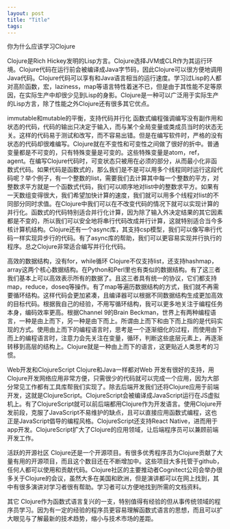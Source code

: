 ```yaml
---
layout: post
title: "Title"
tags:
---
```

你为什么应该学习Clojure

Clojure是Rich Hickey发明的Lisp方言。Clojure选择JVM或CLR作为其运行环境。Clojure代码在运行前会被编译成Java字节码，因此Clojure可以很方便地调用Java代码。Clojure代码可以享有和Java语言相当的运行速度。学习过Lisp的人都对高阶函数，宏，laziness，map等语言特性着迷不已，但是由于其性能不足等原因，在实际生产中却很少见到Lisp的身影。Clojure是一种可以广泛用于实际生产的Lisp方言，除了性能之外Clojure还有很多其它优点。

immutable和mutable的平衡，支持代码并行化
函数式编程强调编写没有副作用和状态的代码，代码的输出只决定于输入，而与某个全局变量或类成员当时的状态无关。这样的代码易于测试和改写，而不容易出错。但是在编写软件时，严格的没有状态的代码却很难编写。Clojure就在不变性和可变性之间做了很好的折中。普通变量都是不可变的，只有特殊变量是可变的。这些特殊变量是atom，ref，agent。在编写Clojure代码时，可变状态只被用在必须的部分，从而最小化非函数式代码。如果代码是函数式的，那么我们是不是可以用多个线程同时运行这段代码呢？举个例子，有一个整数的list，需要我们去计算其中每一个整数的平方，对整数求平方就是一个函数式代码，我们可以顺序地对list中的整数求平方。如果有一天数组变得很大，我们希望加快计算的速度，我们就可以用多个线程对list的不同部分同时求值。在Clojure中我们可以在不改变代码的情况下就可以实现计算的并行化。函数式的代码特别适合并行化计算，因为除了输入外决定结果的其它因素都是不变的，所以我们可以安全地将串行代码改成并行计算，这就特别适合当今多核计算机结构。Clojure还有一个async库，其支持csp模型，我们可以像写串行代码一样实现异步行的代码。有了async库的帮助，我们可以更容易实现并行执行的程序。总之Clojure非常适合编写并行化代码。

高效的数据结构，没有for，while循环
Clojure不仅支持list，还支持hashmap，array这两个核心数据结构。在Python和Perl里也有类似的数据结构。有了这三者我们基本上可以高效表示所有的数据了。且这三者具有统一的协议，它们都支持map，reduce，doseq等操作。有了map等遍历数据结构的方式，我们就不再需要循环结构。这样代码会更加紧凑，且编译器可以根据不同数据结构生成更加高效的目标代码。根据我自己的经验，不用写循环结构，我可以更多地关注于编程任务本身，编码效率更高。根据Channel 9的Brain Beckman，世界上有两种编程语言，一种是由上而下，另一种是由下而上。所谓由上而下和由下而上指的是代码实现的方式。使用由上而下的编程语言时，思考是一个逐渐细化的过程，而使用由下而上的编程语言时，注意力会先关注在变量，循环，判断这些底层元素上，再逐渐转移到高层的结构上。Clojure就是一种由上而下的语言，这更贴近人类思考的习惯。

Web开发和ClojureScript
Clojure和Java一样都对Web 开发有很好的支持，用Clojure开发网络应用非常方便，只需很少的代码就可以完成一个应用，因为大部分常见工作都有工具库帮我们实现了。除去后端开发我们还将Clojure应用于前端开发，这就是ClojureScript。ClojureScript会被编译成JavaScript运行在JS虚拟机上。有了ClojureScript就可以前后端都用Clojure作为开发语言。使用Clojure开发前段，克服了JavaScript不易维护的缺点，且可以直接应用函数式编程，这也正是JavaScript倡导的编程风格。ClojureScript还支持React Native，进而用于app开发。ClojureScript扩大了Clojure的应用领域，让后端程序员可以兼顾前端开发工作。

活跃的开源社区
Clojure还是一个开源项目。有很多优秀程序员为Clojure贡献了大量有用的开源项目，而且这个数目还在不断增加中。这些项目大多托管于github，任何人都可以使用和贡献代码。Clojure社区的主要推动者Cognitect公司会举办很多关于Clojure的会议，虽然大多在美国和欧洲，但是演讲都可以在网上找到，其中有很多演讲对学习者很有帮助。学习者可以方便地找到所需的文档资料。

其它
Clojure作为函数式语言复兴的一支，特别值得有经验的但从事传统领域的程序员学习。因为有一定的经验的程序员更容易理解函数式语言的思想，而且可以扩大眼见与了解最新的技术趋势，缩小与技术市场的差距。


